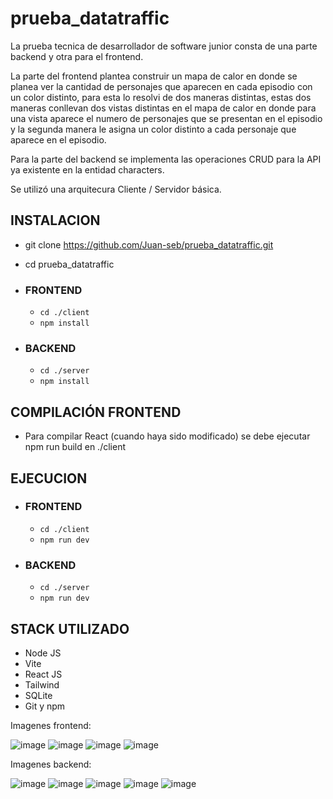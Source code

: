 # prueba_datatraffic

La prueba tecnica de desarrollador de software junior consta de una parte backend y otra para el frontend.

La parte del frontend plantea construir un mapa de calor en donde se planea ver la cantidad de personajes que aparecen en cada episodio con un color distinto, para esta
lo resolvi de dos maneras distintas, estas dos maneras conllevan dos vistas distintas en el mapa de calor en donde para una vista aparece el numero de personajes que se presentan
en el episodio y la segunda manera le asigna un color distinto a cada personaje que aparece en el episodio.

Para la parte del backend se implementa las operaciones CRUD para la API ya existente en la entidad characters.

Se utilizó una arquitecura Cliente / Servidor básica.

## INSTALACION
- git clone https://github.com/Juan-seb/prueba_datatraffic.git
- cd prueba_datatraffic

- ### FRONTEND
    - `cd ./client`
    - `npm install`

- ### BACKEND
    - `cd ./server`
    - `npm install`

## COMPILACIÓN FRONTEND
- Para compilar React (cuando haya sido modificado) se debe ejecutar npm run build en ./client

## EJECUCION
- ### FRONTEND
    - `cd ./client`
    - `npm run dev`

- ### BACKEND
    - `cd ./server`
    - `npm run dev`

## STACK UTILIZADO
- Node JS
- Vite
- React JS
- Tailwind
- SQLite
- Git y npm

Imagenes frontend:

![image](https://user-images.githubusercontent.com/52666459/199136861-580333de-b6e9-4479-a379-5f43f19a10f4.png)
![image](https://user-images.githubusercontent.com/52666459/199136885-807a91ec-14d2-42d7-807f-b2e88e79497a.png)
![image](https://user-images.githubusercontent.com/52666459/199136912-f4786ce1-9093-4eae-b3d1-cecf906d4b33.png)
![image](https://user-images.githubusercontent.com/52666459/199136934-8d08beef-ecfd-4085-bb1f-666ec4c665f0.png)

Imagenes backend:

![image](https://user-images.githubusercontent.com/52666459/199137104-ac611d67-89a1-48e1-be84-dd11a9c6d3fc.png)
![image](https://user-images.githubusercontent.com/52666459/199137181-edab943a-1497-46a5-b07b-a756b8dc1ad3.png)
![image](https://user-images.githubusercontent.com/52666459/199137267-7e970e13-18e2-4b45-bc1e-4910577483fb.png)
![image](https://user-images.githubusercontent.com/52666459/199137220-c4478132-ce08-444d-9b0b-a1ad3d0f44fb.png)
![image](https://user-images.githubusercontent.com/52666459/199137306-eee2b421-16bc-4488-aed7-4488608607b9.png)










